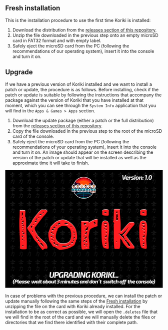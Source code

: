 ## Fresh installation

This is the installation procedure to use the first time Koriki is installed:

1. Download the distribution from the [releases section of this repository](https://github.com/Rparadise-Team/Koriki/releases/latest).
2. Unzip the file downloaded in the previous step onto an empty microSD card in FAT32 format and with empty label.
3. Safely eject the microSD card from the PC (following the recommendations of our operating system), insert it into the console and turn it on.

## Upgrade

If we have a previous version of Koriki installed and we want to install a patch or update, the procedure is as follows. Before installing, check if the patch or update is suitable by following the instructions that accompany the package against the version of Koriki that you have installed at that moment, which you can see through the `System Info` application that you will find in the `Apps & Games > Apps` section.

1. Download the update package (either a patch or the full distribution) from the [releases section of this repository](https://github.com/Rparadise-Team/Koriki/releases/latest).
2. Copy the file downloaded in the previous step to the root of the microSD card of the console.
3. Safely eject the microSD card from the PC (following the recommendations of your operating system), insert it into the console and turn it on. An image should appear on the screen describing the version of the patch or update that will be installed as well as the approximate time it will take to finish.

![Update splash screen](images/update_splash.png)

In case of problems with the previous procedure, we can install the patch or update manually following the same steps of the [Fresh installation](#fresh_installation) by unzipping the file on the card with Koriki already installed. For the installation to be as correct as possible, we will open the `.deletes` file that we will find in the root of the card and we will manually delete the files or directories that we find there identified with their complete path.
